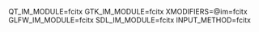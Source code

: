 QT_IM_MODULE=fcitx
GTK_IM_MODULE=fcitx
XMODIFIERS=@im=fcitx
GLFW_IM_MODULE=fcitx
SDL_IM_MODULE=fcitx
INPUT_METHOD=fcitx
